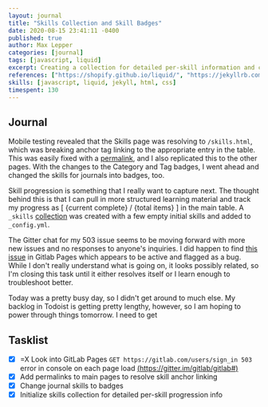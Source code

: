 ```yaml
---
layout: journal
title: "Skills Collection and Skill Badges"
date: 2020-08-15 23:41:11 -0400
published: true
author: Max Lepper
categories: [journal]
tags: [javascript, liquid]
excerpt: Creating a collection for detailed per-skill information and changing the log skill list to a collection of badges instead of a list.
references: ["https://shopify.github.io/liquid/", "https://jekyllrb.com/docs/liquid/filters/", "https://jekyllrb.com/docs/configuration/options/","https://jekyllrb.com/docs/permalinks/", "https://gitlab.com/gitlab-org/gitlab-pages/-/issues/231", "https://jekyllrb.com/docs/collections/"]
skills: [javascript, liquid, jekyll, html, css]
timespent: 130
---
```


## Journal

Mobile testing revealed that the Skills page was resolving to `/skills.html`, which was breaking anchor tag linking to the appropriate entry in the table. This was easily fixed with a [permalink]({{page.references[3]}}), and I also replicated this to the other pages. With the changes to the Category and Tag badges, I went ahead and changed the skills for journals into badges, too.

Skill progression is something that I really want to capture next. The thought behind this is that I can pull in more structured learning material and track my progress as [ {current complete} / {total items} ] in the main table. A `_skills` [collection]({{page.references[5]}}) was created with a few empty initial skills and added to `_config.yml`.

The Gitter chat for my 503 issue seems to be moving forward with more new issues and no responses to anyone's inquiries. I did happen to find [this issue]({{page.references[4]}}) in Gitlab Pages which appears to be active and flagged as a bug. While I don't really understand what is going on, it looks possibly related, so I'm closing this task until it either resolves itself or I learn enough to troubleshoot better.

Today was a pretty busy day, so I didn't get around to much else. My backlog in Todoist is getting pretty lengthy, however, so I am hoping to power through things tomorrow. I need to get

## Tasklist

- [x] <span title="Task carried over from previous day">=X</span> Look into GitLab Pages `GET https://gitlab.com/users/sign_in 503` error in console on each page load [(https://gitter.im/gitlab/gitlab#)](https://gitter.im/gitlab/gitlab#)
- [x] Add permalinks to main pages to resolve skill anchor linking
- [x] Change journal skills to badges
- [x] Initialize skills collection for detailed per-skill progression info